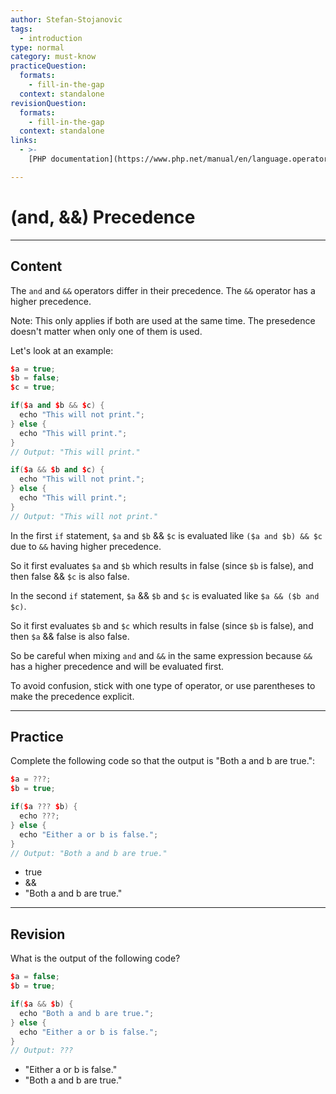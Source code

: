 ```yaml
---
author: Stefan-Stojanovic
tags:
  - introduction
type: normal
category: must-know
practiceQuestion:
  formats:
    - fill-in-the-gap
  context: standalone
revisionQuestion:
  formats:
    - fill-in-the-gap
  context: standalone
links:
  - >-
    [PHP documentation](https://www.php.net/manual/en/language.operators.precedence.php){documentation}

---
```


# (and, &&) Precedence

---

## Content

The `and` and `&&` operators differ in their precedence. The `&&` operator has a higher precedence.

Note: This only applies if both are used at the same time. The presedence doesn't matter when only one of them is used.

Let's look at an example:

```cpp
$a = true;
$b = false;
$c = true;

if($a and $b && $c) {
  echo "This will not print.";
} else {
  echo "This will print.";
}
// Output: "This will print."

if($a && $b and $c) {
  echo "This will not print.";
} else {
  echo "This will print.";
}
// Output: "This will not print."
```

In the first `if` statement, `$a` and `$b` && `$c` is evaluated like `($a and $b) && $c` due to `&&` having higher precedence.

So it first evaluates `$a` and `$b` which results in false (since `$b` is false), and then false && `$c` is also false.

In the second `if` statement, `$a` && `$b` and `$c` is evaluated like `$a && ($b and $c)`.

So it first evaluates `$b` and `$c` which results in false (since `$b` is false), and then `$a` && false is also false.

So be careful when mixing `and` and `&&` in the same expression because `&&` has a higher precedence and will be evaluated first. 

To avoid confusion, stick with one type of operator, or use parentheses to make the precedence explicit.

---

## Practice

Complete the following code so that the output is "Both a and b are true.":

```cpp
$a = ???;
$b = true;

if($a ??? $b) {
  echo ???;
} else {
  echo "Either a or b is false.";
}
// Output: "Both a and b are true."
```

- true
- &&
- "Both a and b are true."

---

## Revision

What is the output of the following code?

```cpp
$a = false;
$b = true;

if($a && $b) {
  echo "Both a and b are true.";
} else {
  echo "Either a or b is false.";
}
// Output: ???
```

- "Either a or b is false."
- "Both a and b are true."